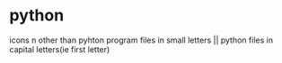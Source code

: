# python
icons n other  than pyhton program files in small letters ||
python files in capital letters(ie first letter) 
